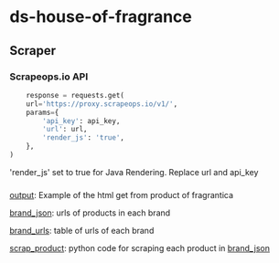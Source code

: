 # ds-house-of-fragrance

## Scraper

### Scrapeops.io API
  ```python
      response = requests.get(
      url='https://proxy.scrapeops.io/v1/',
      params={
          'api_key': api_key,
          'url': url,
          'render_js': 'true',
      },
  )
  ```
'render_js' set to true for Java Rendering. 
Replace url and api_key

###
[output](./output.html): Example of the html get from product of fragrantica

[brand_json](./brand_json): urls of products in each brand

[brand_urls](./brand_urls.csv): table of urls of each brand

[scrap_product](./scrap_product.py): python code for scraping each product in [brand_json](./brand_json)
